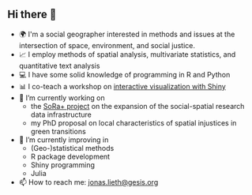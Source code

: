 ## Hi there 👋


- 🌍 I'm a social geographer interested in methods and issues at the intersection of space, environment, and social justice.
- 📈 I employ methods of spatial analysis, multivariate statistics, and quantitative text analysis
- 💻 I have some solid knowledge of programming in R and Python
- 📊 I co-teach a workshop on [interactive visualization with Shiny](https://github.com/paulcbauer/shiny_workshop)
- 🔭 I’m currently working on
  - the [SoRa+ project](https://sora-service.org/) on the expansion of the social-spatial research data infrastructure
  - my PhD proposal on local characteristics of spatial injustices in green transitions
- 🌱 I’m currently improving in
  - (Geo-)statistical methods
  - R package development
  - Shiny programming
  - Julia
- 📫 How to reach me: [jonas.lieth@gesis.org](mailto:jonas.lieth@gesis.org)
